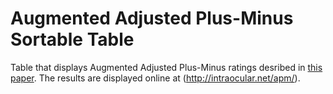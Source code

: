 # Augmented Adjusted Plus-Minus Sortable Table 
Table that displays Augmented Adjusted Plus-Minus ratings desribed in [this paper](https://arxiv.org/abs/1810.08032). The results are displayed online at (http://intraocular.net/apm/).
